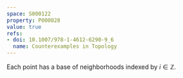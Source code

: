 ```yaml
---
space: S000122
property: P000028
value: true
refs:
- doi: 10.1007/978-1-4612-6290-9_6
  name: Counterexamples in Topology
---
```


Each point has a base of neighborhoods indexed by $i\in\mathbb Z$.
